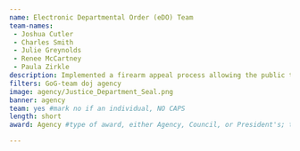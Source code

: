 ```yaml
---
name: Electronic Departmental Order (eDO) Team
team-names: 
 - Joshua Cutler
 - Charles Smith
 - Julie Greynolds
 - Renee McCartney
 - Paula Zirkle 
description: Implemented a firearm appeal process allowing the public to submit requests and receive responses electronically. Their efforts reduced response times by over 95%, decreased staffing needs by over 70%, and improved customer experience. 
filters: GoG-team doj agency
image: agency/Justice_Department_Seal.png
banner: agency
team: yes #mark no if an individual, NO CAPS 
length: short
award: Agency #type of award, either Agency, Council, or President's; this is case sensitive so make sure to match the options listed exactly. This section generates the format of the card

---
```

